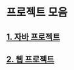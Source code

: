 # 프로젝트 모음

## [1. 자바 프로젝트](https://github.com/yht0827/projects/tree/master/JavaProject)

## [2. 웹 프로젝트](https://github.com/yht0827/projects/tree/master/HRT_Proj)
